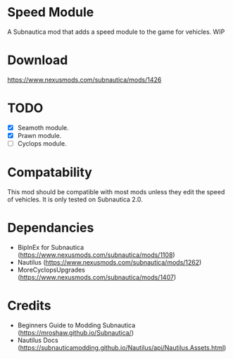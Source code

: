 # Speed Module
A Subnautica mod that adds a speed module to the game for vehicles. WIP

# Download
https://www.nexusmods.com/subnautica/mods/1426

# TODO
- [x] Seamoth module.
- [x] Prawn module.
- [ ] Cyclops module.

# Compatability
This mod should be compatible with most mods unless they edit the speed of vehicles.  It is only tested on Subnautica 2.0.

# Dependancies
 * BipInEx for Subnautica (https://www.nexusmods.com/subnautica/mods/1108)
 * Nautilus (https://www.nexusmods.com/subnautica/mods/1262)
 * MoreCyclopsUpgrades (https://www.nexusmods.com/subnautica/mods/1407)

# Credits
 * Beginners Guide to Modding Subnautica (https://mroshaw.github.io/Subnautica/)
 * Nautilus Docs (https://subnauticamodding.github.io/Nautilus/api/Nautilus.Assets.html)
